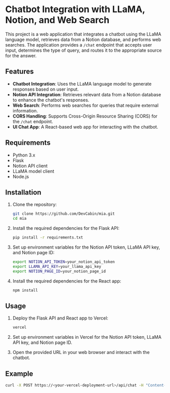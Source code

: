 # Chatbot Integration with LLaMA, Notion, and Web Search

This project is a web application that integrates a chatbot using the LLaMA language model, retrieves data from a Notion database, and performs web searches. The application provides a `/chat` endpoint that accepts user input, determines the type of query, and routes it to the appropriate source for the answer.

## Features

- **Chatbot Integration**: Uses the LLaMA language model to generate responses based on user input.
- **Notion API Integration**: Retrieves relevant data from a Notion database to enhance the chatbot's responses.
- **Web Search**: Performs web searches for queries that require external information.
- **CORS Handling**: Supports Cross-Origin Resource Sharing (CORS) for the `/chat` endpoint.
- **UI Chat App**: A React-based web app for interacting with the chatbot.

## Requirements

- Python 3.x
- Flask
- Notion API client
- LLaMA model client
- Node.js

## Installation

1. Clone the repository:
    ```sh
    git clone https://github.com/DevCabin/mia.git
    cd mia
    ```

2. Install the required dependencies for the Flask API:
    ```sh
    pip install -r requirements.txt
    ```

3. Set up environment variables for the Notion API token, LLaMA API key, and Notion page ID:
    ```sh
    export NOTION_API_TOKEN=your_notion_api_token
    export LLAMA_API_KEY=your_llama_api_key
    export NOTION_PAGE_ID=your_notion_page_id
    ```

4. Install the required dependencies for the React app:
    ```sh
    npm install
    ```

## Usage

1. Deploy the Flask API and React app to Vercel:
    ```sh
    vercel
    ```

2. Set up environment variables in Vercel for the Notion API token, LLaMA API key, and Notion page ID.

3. Open the provided URL in your web browser and interact with the chatbot.

## Example

```sh
curl -X POST https://<your-vercel-deployment-url>/api/chat -H "Content-Type: application/json" -d '{"input": "Hello, chatbot!"}'
